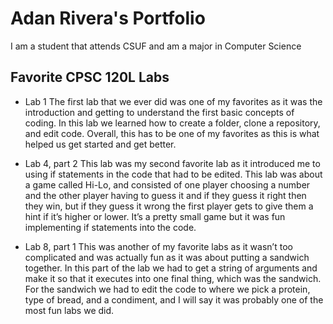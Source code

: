 # Adan Rivera's Portfolio

I am a student that attends CSUF and am a major in Computer Science

## Favorite CPSC 120L Labs
* Lab 1
  The first lab that we ever did was one of my favorites as it was the introduction and getting to understand the first basic concepts of coding. In this lab we learned how to create a folder, clone a repository, and edit code. Overall, this has to be one of my favorites as this is what helped us get started and get better.

* Lab 4, part 2
  This lab was my second favorite lab as it introduced me to using if statements in the code that had to be edited. This lab was about a game called Hi-Lo, and consisted of one player choosing a number and the other player having to guess it and if they guess it right then they win, but if they guess it wrong the first player gets to give them a hint if it’s higher or lower. It’s a pretty small game but it was fun implementing if statements into the code.

* Lab 8, part 1
  This was another of my favorite labs as it wasn’t too complicated and was actually fun as it was about putting a sandwich together. In this part of the lab we had to get a string of arguments and make it so that it executes into one final thing, which was the sandwich. For the sandwich we had to edit the code to where we pick a protein, type of bread, and a condiment, and I will say it was probably one of the most fun labs we did.
